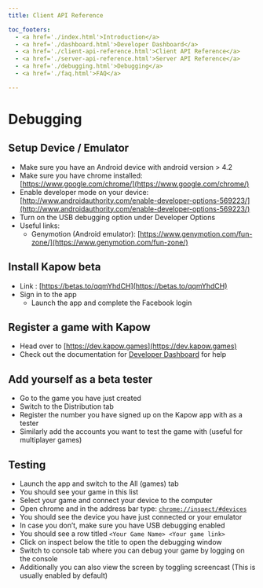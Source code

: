 ```yaml
---
title: Client API Reference

toc_footers:
  - <a href='./index.html'>Introduction</a>
  - <a href='./dashboard.html'>Developer Dashboard</a>
  - <a href='./client-api-reference.html'>Client API Reference</a>
  - <a href='./server-api-reference.html'>Server API Reference</a>
  - <a href='./debugging.html'>Debugging</a>
  - <a href='./faq.html'>FAQ</a>

---
```


# Debugging

## Setup Device / Emulator
  * Make sure you have an Android device with android version > 4.2
  * Make sure you have chrome installed: [https://www.google.com/chrome/](https://www.google.com/chrome/)
  * Enable developer mode on your device: [http://www.androidauthority.com/enable-developer-options-569223/](http://www.androidauthority.com/enable-developer-options-569223/)
  * Turn on the USB debugging option under Developer Options
  * Useful links: 
    * Genymotion (Android emulator): [https://www.genymotion.com/fun-zone/](https://www.genymotion.com/fun-zone/)

## Install Kapow beta
* Link : [https://betas.to/qqmYhdCH](https://betas.to/qqmYhdCH)
* Sign in to the app
  * Launch the app and complete the Facebook login

## Register a game with Kapow
* Head over to [https://dev.kapow.games](https://dev.kapow.games)
* Check out the documentation for [Developer Dashboard](./dashboard.html) for help

## Add yourself as a beta tester
  * Go to the game you have just created 
  * Switch to the Distribution tab
  * Register the number you have signed up on the Kapow app with as a tester
  * Similarly add the accounts you want to test the game with (useful for multiplayer games)

## Testing
  * Launch the app and switch to the All (games) tab
  * You should see your game in this list
  * Select your game and connect your device to the computer
  * Open chrome and in the address bar type: [`chrome://inspect/#devices`](chrome://inspect/#devices)
  * You should see the device you have just connected or your emulator
  * In case you don’t, make sure you have USB debugging enabled
  * You should see a row titled `<Your Game Name> <Your game link>`
  * Click on inspect below the title to open the debugging window
  * Switch to console tab where you can debug your game by logging on the console
  * Additionally you can also view the screen by toggling screencast (This is usually enabled by default)
